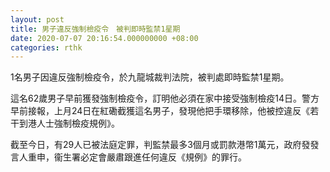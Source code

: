 ```yaml
---
layout: post
title: 男子違反強制檢疫令　被判即時監禁1星期
date: 2020-07-07 20:16:54.000000000 +08:00
categories: rthk
---
```


1名男子因違反強制檢疫令，於九龍城裁判法院，被判處即時監禁1星期。
 
這名62歲男子早前獲發強制檢疫令，訂明他必須在家中接受強制檢疫14日。警方早前接報，上月24日在紅磡截獲這名男子，發現他把手環移除，他被控違反《若干到港人士強制檢疫規例》。

截至今日，有29人已被法庭定罪，判監禁最多3個月或罰款港幣1萬元，政府發發言人重申，衞生署必定會嚴肅跟進任何違反《規例》的罪行。
